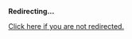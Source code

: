 <!DOCTYPE html>
<html>
<head>
<title>Redirecting...</title>
<link rel="canonical" href="http://home.jle0.com:4111/entry/inside-my-world-ode-to-functor-and-monad.html.md"/>
<meta http-equiv="content-type" content="text/html; charset=utf-8" />
<script>
(function(i,s,o,g,r,a,m){i['GoogleAnalyticsObject']=r;i[r]=i[r]||function(){
(i[r].q=i[r].q||[]).push(arguments)},i[r].l=1*new Date();a=s.createElement(o),
m=s.getElementsByTagName(o)[0];a.async=1;a.src=g;m.parentNode.insertBefore(a,m)
})(window,document,'script','//www.google-analytics.com/analytics.js','ga');
ga('create', { trackingId: 'UA-443711-7', cookieDomain: 'jle0.com', redirect: 'http://home.jle0.com:4111/entry/inside-my-world-ode-to-functor-and-monad.html.md'});
ga('send', { hitType: 'pageview', hitCallback: function() { document.location.href = 'http://home.jle0.com:4111/entry/inside-my-world-ode-to-functor-and-monad.html.md'; } });
</script>
</head>
<body>
  <p><strong>Redirecting...</strong></p>
  <p><a href='http://home.jle0.com:4111/entry/inside-my-world-ode-to-functor-and-monad.html.md'>Click here if you are not redirected.</a></p>
  <script>
    setTimeout(function() { document.location.href = 'http://home.jle0.com:4111/entry/inside-my-world-ode-to-functor-and-monad.html.md'; }, 1000);
  </script>
</body>
</html>
